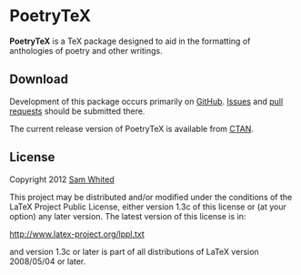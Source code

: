 # PoetryTeX

**PoetryTeX** is a TeX package designed to aid in the formatting of anthologies
of poetry and other writings.

## Download

Development of this package occurs primarily on
[GitHub](https://github.com/SamWhited/poetrytex).
[Issues](https://github.com/SamWhited/poetrytex/issues) and
[pull requests](https://github.com/SamWhited/poetrytex/pulls) should be
submitted there.

The current release version of PoetryTeX is available from
[CTAN](http://ctan.org/pkg/poetrytex).

## License

Copyright 2012 [Sam Whited](https://blog.samwhited.com)

This project may be distributed and/or modified under the conditions of the
LaTeX Project Public License, either version 1.3c of this license or (at your
option) any later version. The latest version of this license is in:

http://www.latex-project.org/lppl.txt

and version 1.3c or later is part of all distributions of LaTeX version
2008/05/04 or later.
